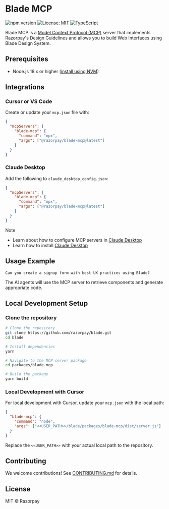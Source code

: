 # Blade MCP

[![npm version](https://img.shields.io/npm/v/@razorpay/blade-mcp.svg)](https://www.npmjs.com/package/@razorpay/blade-mcp)
[![License: MIT](https://img.shields.io/badge/License-MIT-blue.svg)](https://opensource.org/licenses/MIT)
[![TypeScript](https://img.shields.io/badge/%3C%2F%3E-TypeScript-%230074c1.svg)](https://www.typescriptlang.org/)

Blade MCP is a [Model Context Protocol (MCP)](https://modelcontextprotocol.io/introduction) server that implements Razorpay's Design Guidelines and allows you to build Web Interfaces using Blade Design System.

## Prerequisites

- Node.js 18.x or higher ([install using NVM](https://github.com/nvm-sh/nvm#installing-and-updating))

## Integrations

### Cursor or VS Code

Create or update your `mcp.json` file with:

```json
{
  "mcpServers": {
    "blade-mcp": {
      "command": "npx",
      "args": ["@razorpay/blade-mcp@latest"]
    }
  }
}
```

### Claude Desktop

Add the following to `claude_desktop_config.json`:

```json
{
  "mcpServers": {
    "blade-mcp": {
      "command": "npx",
      "args": ["@razorpay/blade-mcp@latest"]
    }
  }
}
```

> [!NOTE]
>
> - Learn about how to configure MCP servers in [Claude Desktop](https://modelcontextprotocol.io/quickstart/user)
> - Learn how to install [Claude Desktop](https://claude.ai/download)

## Usage Example

```
Can you create a signup form with best UX practices using Blade?
```

The AI agents will use the MCP server to retrieve components and generate appropriate code.

## Local Development Setup

### Clone the repository

```bash
# Clone the repository
git clone https://github.com/razorpay/blade.git
cd blade

# Install dependencies
yarn

# Navigate to the MCP server package
cd packages/blade-mcp

# Build the package
yarn build
```

### Local Development with Cursor

For local development with Cursor, update your `mcp.json` with the local path:

```json
{
  "blade-mcp": {
    "command": "node",
    "args": ["<<USER_PATH>>/blade/packages/blade-mcp/dist/server.js"]
  }
}
```

Replace the `<<USER_PATH>>` with your actual local path to the repository.

## Contributing

We welcome contributions! See [CONTRIBUTING.md](../../CONTRIBUTING.md) for details.

## License

MIT © Razorpay
